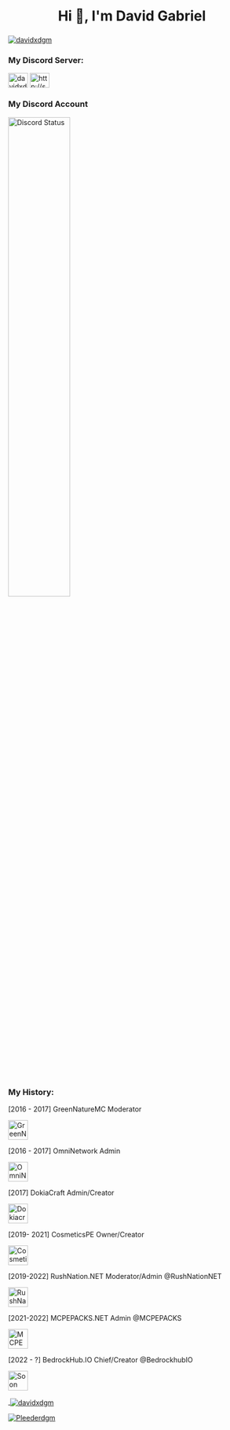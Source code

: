 <h1 align="center">Hi 👋, I'm David Gabriel</h1>
<h3 align="center"></h3>

<p align="left"> <a href="https://twitter.com/davidxdgm" target="blank"><img src="https://img.shields.io/twitter/follow/davidxdgm?logo=twitter&style=for-the-badge" alt="davidxdgm" /></a> </p>

<h3 align="left">My Discord Server:</h3>
<p align="left">
<a href="https://twitter.com/davidxdgm" target="blank"><img align="center" src="https://raw.githubusercontent.com/rahuldkjain/github-profile-readme-generator/master/src/images/icons/Social/twitter.svg" alt="davidxdgm" height="30" width="40" /></a>
<a href="https://discord.gg/9FSsANN" target="blank"><img align="center" src="https://raw.githubusercontent.com/rahuldkjain/github-profile-readme-generator/master/src/images/icons/Social/discord.svg" alt="http://skatic.net" height="30" width="40" /></a>
  
### My Discord Account

<a href="https://discord.com/users/258225662798594050" target="_blank">
	<img width="50%" align="center" alt="Discord Status" src="https://lanyard.cnrad.dev/api/258225662798594050">
</a>

<h3 align="left"> My History:</h3>
[2016 - 2017] GreenNatureMC Moderator
<p align="left"> <a href="Greennature" target="_blank" rel="noreferrer"> <img src="https://avatars.githubusercontent.com/u/14999129?v=4" alt="GreenNature" width="40" height="40"/> </a> </p> [2016 - 2017] OmniNetwork Admin
<p align="left"> <a href="OmniNetwerk" target="_blank" rel="noreferrer"> <img src="https://pbs.twimg.com/profile_images/825843393578332160/JaI7ZTCi_400x400.jpg" alt="OmniNetwork" width="40" height="40"/> </a> </p> [2017] DokiaCraft Admin/Creator
<p align="left"> <a href="DokiaCraft" target="_blank" rel="noreferrer"> <img src="https://pbs.twimg.com/profile_images/956589330159603722/9kNhY-dQ_400x400.jpg" alt="Dokiacraft" width="40" height="40"/> </a> </p> [2019- 2021] CosmeticsPE Owner/Creator
<p align="left"> <a href="CosmeticsPE" target="_blank" rel="noreferrer"> <img src="https://user-images.githubusercontent.com/24614527/231549497-ffecf1db-f3f3-4ea6-823c-41945edd0a7b.png" alt="CosmeticsPE" width="40" height="40"/> </a> </p> [2019-2022] RushNation.NET Moderator/Admin @RushNationNET
<p align="left"> <a href="https://github.com/RushNationNET" target="_blank" rel="noreferrer"> <img src="https://pbs.twimg.com/profile_images/1492867754491273216/yzl86yPf_400x400.png" alt="RushNation.NET" width="40" height="40"/> </a> </p> [2021-2022] MCPEPACKS.NET Admin @MCPEPACKS
<p align="left"> <a href="https://github.com/MCPEPacks" target="_blank" rel="noreferrer"> <img src="https://play-lh.googleusercontent.com/m-6vvOL-LZa_r23wYjGNyVKYJFxbNguHIWV0cIbmmCXqS4V9nQz3f7g7EroFnDHFk_c" alt="MCPEPACKS.NET" width="40" height="40"/> </a> </p> [2022 - ?] BedrockHub.IO Chief/Creator @BedrockhubIO 
<p align="left"> <a href="https://bedrockhub.io" target="_blank" rel="noreferrer"> <img src="https://avatars.githubusercontent.com/u/108027726?s=200&v=4" alt="Soon" width="40" height="40"/>


<p>&nbsp;<img align="center" src="https://github-readme-stats.vercel.app/api?username=davidxdgm&show_icons=true&locale=en" alt="davidxdgm" /></p>

<p><img align="center" src="https://github-readme-streak-stats.herokuapp.com/?user=davidxdgm&" alt="Pleederdgm" /></p>
